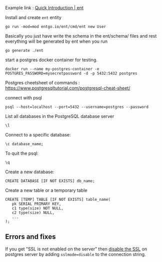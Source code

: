 Example link : [Quick Introduction | ent](https://entgo.io/docs/getting-started/)

Install and create `ent` entity
```
go run -mod=mod entgo.io/ent/cmd/ent new User
```

Basically you just have write the schema in the ent/schema/
files and rest everything will be generated by ent when you run
```
go generate ./ent
```

start a postgres docker container for testing.

```
docker run --name my-postgres-container -e POSTGRES_PASSWORD=mysecretpassword -d -p 5432:5432 postgres
```

Postgres cheetsheet of commands : https://www.postgresqltutorial.com/postgresql-cheat-sheet/

connect with psql
```
psql --host=localhost --port=5432 --username=postgres --password
```
List all databases in the PostgreSQL database server
```
\l
```

Connect to a specific database:
```
\c database_name;
```

To quit the psql:
```
\q
```

Create a new database:
```
CREATE DATABASE [IF NOT EXISTS] db_name;
```

Create a new table or a temporary table
```
CREATE [TEMP] TABLE [IF NOT EXISTS] table_name(
   pk SERIAL PRIMARY KEY,
   c1 type(size) NOT NULL,
   c2 type(size) NULL,
   ...
);
```


## Errors and fixes

If you get "SSL is not enabled on the server" then [disable the SSL](https://stackoverflow.com/questions/21959148/ssl-is-not-enabled-on-the-server) on postgres server by adding  ``sslmode=disable`` to the connection string. 